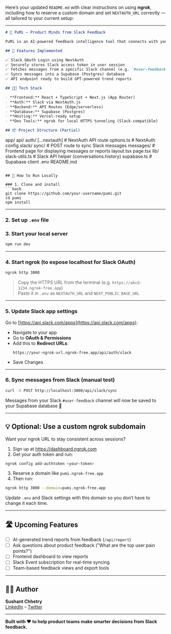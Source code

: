 Here’s your updated `README.md` with clear instructions on using **ngrok**, including how to reserve a custom domain and set `NEXTAUTH_URL` correctly — all tailored to your current setup:

---

```markdown
# 🧠 PuMi – Product Minds from Slack Feedback

PuMi is an AI-powered feedback intelligence tool that connects with your Slack workspace, fetches product feedback, and turns it into actionable insights using GPT.

## 🚀 Features Implemented

✅ Slack OAuth Login using NextAuth  
✅ Securely stores Slack access token in user session  
✅ Fetches messages from a specific Slack channel (e.g. `#user-feedback`)  
✅ Syncs messages into a Supabase (Postgres) database  
✅ API endpoint ready to build GPT-powered trend reports  

## 🧑‍💻 Tech Stack

- **Frontend:** React + TypeScript + Next.js (App Router)
- **Auth:** Slack via NextAuth.js
- **Backend:** API Routes (Edge/serverless)
- **Database:** Supabase (Postgres)
- **Hosting:** Vercel-ready setup
- **Dev Tools:** ngrok for local HTTPS tunneling (Slack-compatible)

## 📦 Project Structure (Partial)

```
app/
  api/
    auth/
      [...nextauth]      # NextAuth API route
      options.ts         # NextAuth config
    slack/
      sync/              # POST route to sync Slack messages
  messages/              # Frontend page for displaying messages or reports
  layout.tsx
  page.tsx
lib/
  slack-utils.ts         # Slack API helper (conversations.history)
  supabase.ts            # Supabase client
.env
README.md
```

## 🧪 How to Run Locally

### 1. Clone and install
```bash
git clone https://github.com/your-username/pumi.git
cd pumi
npm install
```

---

### 2. Set up `.env` file

### 3. Start your local server
```bash
npm run dev
```

---

### 4. Start ngrok (to expose localhost for Slack OAuth)
```bash
ngrok http 3000
```

> Copy the HTTPS URL from the terminal (e.g. `https://abcd-1234.ngrok-free.app`)  
> Paste it in `.env` as `NEXTAUTH_URL` and `NEXT_PUBLIC_BASE_URL`

---

### 5. Update Slack app settings

Go to [https://api.slack.com/apps](https://api.slack.com/apps):
- Navigate to your app
- Go to **OAuth & Permissions**
- Add this to **Redirect URLs**:
  ```
  https://your-ngrok-url.ngrok-free.app/api/auth/slack
  ```
- Save Changes

---

### 6. Sync messages from Slack (manual test)

```bash
curl -X POST http://localhost:3000/api/slack/sync
```

Messages from your Slack `#user-feedback` channel will now be saved to your Supabase database 🎉

---

## 💡 Optional: Use a custom ngrok subdomain

Want your ngrok URL to stay consistent across sessions?

1. Sign up at https://dashboard.ngrok.com
2. Get your auth token and run:

```bash
ngrok config add-authtoken <your-token>
```

3. Reserve a domain like `pumi.ngrok-free.app`
4. Then run:

```bash
ngrok http 3000 --domain=pumi.ngrok-free.app
```

Update `.env` and Slack settings with this domain so you don’t have to change it each time.

---

## 🛣️ Upcoming Features

- [ ] AI-generated trend reports from feedback (`/api/report`)
- [ ] Ask questions about product feedback ("What are the top user pain points?")
- [ ] Frontend dashboard to view reports
- [ ] Slack Event subscription for real-time syncing
- [ ] Team-based feedback views and export tools

---

## 🧑‍🎤 Author

**Sushant Chhetry**  
[LinkedIn](https://linkedin.com/in/ushantchhetry) – [Twitter](https://twitter.com/ushantchhetry)

---

**Built with ❤️ to help product teams make smarter decisions from Slack feedback.**
